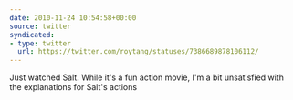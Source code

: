 ```yaml
---
date: 2010-11-24 10:54:58+00:00
source: twitter
syndicated:
- type: twitter
  url: https://twitter.com/roytang/statuses/7386689878106112/
---
```


Just watched Salt. While it's a fun action movie, I'm a bit unsatisfied with the explanations for Salt's actions